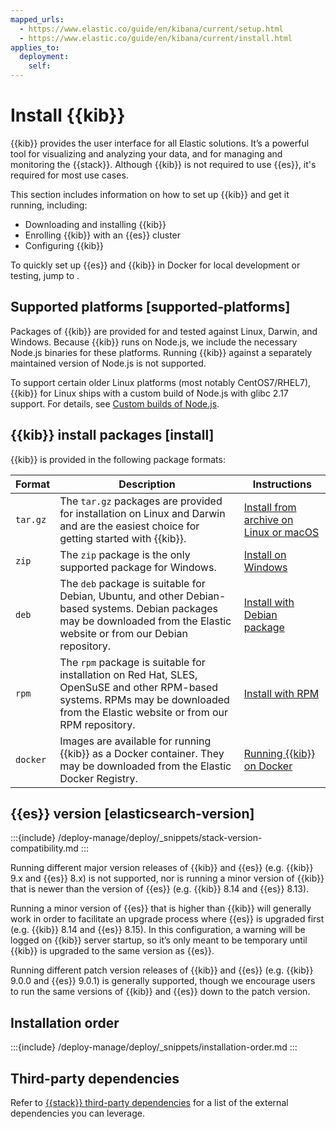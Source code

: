 ```yaml
---
mapped_urls:
  - https://www.elastic.co/guide/en/kibana/current/setup.html
  - https://www.elastic.co/guide/en/kibana/current/install.html
applies_to:
  deployment:
    self:
---
```


# Install {{kib}}

{{kib}} provides the user interface for all Elastic solutions. It’s a powerful tool for visualizing and analyzing your data, and for managing and monitoring the {{stack}}. Although {{kib}} is not required to use {{es}}, it's required for most use cases.

This section includes information on how to set up {{kib}} and get it running, including:

* Downloading and installing {{kib}}
* Enrolling {{kib}} with an {{es}} cluster
* Configuring {{kib}}

To quickly set up {{es}} and {{kib}} in Docker for local development or testing, jump to [](/deploy-manage/deploy/self-managed/local-development-installation-quickstart.md).

## Supported platforms [supported-platforms] 

Packages of {{kib}} are provided for and tested against Linux, Darwin, and Windows. Because {{kib}} runs on Node.js, we include the necessary Node.js binaries for these platforms. Running {{kib}} against a separately maintained version of Node.js is not supported.

To support certain older Linux platforms (most notably CentOS7/RHEL7), {{kib}} for Linux ships with a custom build of Node.js with glibc 2.17 support. For details, see [Custom builds of Node.js](kibana://extend/upgrading-nodejs.md#custom-nodejs-builds).

## {{kib}} install packages [install]

{{kib}} is provided in the following package formats:

| Format | Description | Instructions |
| --- | --- | --- |
| `tar.gz` | The `tar.gz` packages are provided for installation on Linux and Darwin and are the easiest choice for getting started with {{kib}}. | [Install from archive on Linux or macOS](/deploy-manage/deploy/self-managed/install-kibana-from-archive-on-linux-macos.md)|
| `zip` | The `zip` package is the only supported package for Windows.| [Install on Windows](/deploy-manage/deploy/self-managed/install-kibana-on-windows.md)|
| `deb` | The `deb` package is suitable for Debian, Ubuntu, and other Debian-based systems.  Debian packages may be downloaded from the Elastic website or from our Debian repository. | [Install with Debian package](/deploy-manage/deploy/self-managed/install-kibana-with-debian-package.md) |
| `rpm` | The `rpm` package is suitable for installation on Red Hat, SLES, OpenSuSE and other RPM-based systems.  RPMs may be downloaded from the Elastic website or from our RPM repository. | [Install with RPM](/deploy-manage/deploy/self-managed/install-kibana-with-rpm.md) |
| `docker` | Images are available for running {{kib}} as a Docker container. They may be downloaded from the Elastic Docker Registry. | [Running {{kib}} on Docker](/deploy-manage/deploy/self-managed/install-kibana-with-docker.md) |

## {{es}} version [elasticsearch-version] 

:::{include} /deploy-manage/deploy/_snippets/stack-version-compatibility.md
:::

Running different major version releases of {{kib}} and {{es}} (e.g. {{kib}} 9.x and {{es}} 8.x) is not supported, nor is running a minor version of {{kib}} that is newer than the version of {{es}} (e.g. {{kib}} 8.14 and {{es}} 8.13).

Running a minor version of {{es}} that is higher than {{kib}} will generally work in order to facilitate an upgrade process where {{es}} is upgraded first (e.g. {{kib}} 8.14 and {{es}} 8.15). In this configuration, a warning will be logged on {{kib}} server startup, so it’s only meant to be temporary until {{kib}} is upgraded to the same version as {{es}}.

Running different patch version releases of {{kib}} and {{es}} (e.g. {{kib}} 9.0.0 and {{es}} 9.0.1) is generally supported, though we encourage users to run the same versions of {{kib}} and {{es}} down to the patch version.


## Installation order

:::{include} /deploy-manage/deploy/_snippets/installation-order.md
:::

## Third-party dependencies

Refer to [{{stack}} third-party dependencies](https://artifacts.elastic.co/reports/dependencies/dependencies-current.html) for a list of the external dependencies you can leverage.
